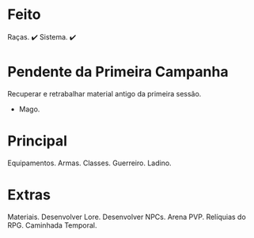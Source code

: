 # Feito

Raças. ✔️
Sistema. ✔️

# Pendente da Primeira Campanha

Recuperar e retrabalhar material antigo da primeira sessão.

* Mago.

# Principal

Equipamentos.
Armas.
Classes.
Guerreiro.
Ladino.
# Extras

Materiais.
Desenvolver Lore.
Desenvolver NPCs.
Arena PVP.
Relíquias do RPG.
Caminhada Temporal.